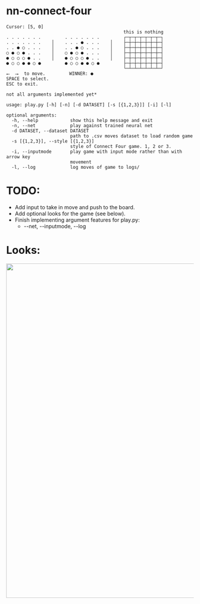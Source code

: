 # nn-connect-four

```
Cursor: [5, 0]
                                            this is nothing
. . . . . . .         . . . . . . .         ┌─┬─┬─┬─┬─┬─┬─┐
. . . . . . .    │    . . . ● . . .    │    ├─┼─┼─┼─┼─┼─┼─┤
. . ● ○ . . .    │    . . ● ○ . . .    │    ├─┼─┼─┼─┼─┼─┼─┤
○ ● ○ ● . . .    │    ○ ● ○ ● . . .    │    ├─┼─┼─┼─┼─┼─┼─┤
● ○ ○ ○ ● . .    │    ● ○ ○ ○ ● . .    │    ├─┼─┼─┼─┼─┼─┼─┤
● ○ ○ ● ● ○ ●         ● ○ ○ ● ● ○ ●         ├─┼─┼─┼─┼─┼─┼─┤
                                            └─┴─┴─┴─┴─┴─┴─┘
⭠  ⭢  to move.         WINNER: ●
SPACE to select.
ESC to exit.
```

```
not all arguments implemented yet*

usage: play.py [-h] [-n] [-d DATASET] [-s [{1,2,3}]] [-i] [-l]

optional arguments:
  -h, --help            show this help message and exit
  -n, --net             play against trained neural net
  -d DATASET, --dataset DATASET
                        path to .csv moves dataset to load random game
  -s [{1,2,3}], --style [{1,2,3}]
                        style of Connect Four game. 1, 2 or 3.
  -i, --inputmode       play game with input mode rather than with arrow key
                        movement
  -l, --log             log moves of game to logs/
```

# TODO:

* Add input to take in move and push to the board.
* Add optional looks for the game (see below).
* Finish implementing argument features for play.py:
    * --net, --inputmode, --log

# Looks:

<img width="900" src="https://github.com/Bloumbs/nn-connect-four/blob/master/screenshots/looks.png">

